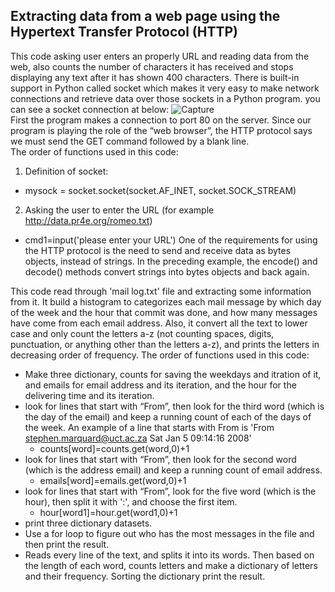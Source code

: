 ## Extracting data from a web page using the Hypertext Transfer Protocol (HTTP)
This code asking user enters an properly URL and reading data from the web, also counts the number of characters it has received and stops displaying any text after it has shown 400 characters. 
There is built-in support in Python called socket which makes it very easy to make network connections and retrieve data over those sockets in a Python program. you can see a socket connection at below:
![Capture](https://user-images.githubusercontent.com/78735911/142168312-f65de815-798a-4b68-92cf-99625d2ba78a.PNG)</br>
First the program makes a connection to port 80 on the server. Since our program is playing the role of the “web browser”, the HTTP protocol says we must send the GET command followed by a blank line.</br>
The order of functions used in this code:
1. Definition of socket:
* mysock = socket.socket(socket.AF_INET, socket.SOCK_STREAM)
2. Asking the user to enter the URL (for example http://data.pr4e.org/romeo.txt) 
* cmd1=input('please enter your URL')
One of the requirements for using the HTTP protocol is the need to send and receive data as bytes objects, instead of strings. In the preceding example, the encode() and decode() methods convert strings into bytes objects and back again.

This code read through 'mail log.txt' file and extracting some information from it. 
It build a histogram to categorizes each mail message by which day of the week and the hour that commit was done, and how many messages have come from each email address. Also, it convert all the text to lower case and only count the letters a-z (not counting spaces, digits, punctuation, or anything other than the letters a-z), and prints the letters in decreasing order of frequency.
The order of functions used in this code:
* Make three dictionary, counts for saving the weekdays and itration of it, and emails for email address and its iteration, and the hour for the delivering time and its iteration.
* look for lines that start with “From”, then look for the third word (which is the day of the email) and keep a running count of each of the days of the week. An example of a line that starts with From is 'From stephen.marquard@uct.ac.za Sat Jan  5 09:14:16 2008'
  * counts[word]=counts.get(word,0)+1
* look for lines that start with “From”, then look for the second word (which is the address email) and keep a running count of email address.
  * emails[word]=emails.get(word,0)+1
* look for lines that start with “From”, look for the five word (which is the hour), then split it with ':', and choose the first item.
  * hour[word1]=hour.get(word1,0)+1
* print three dictionary datasets.
* Use a for loop to figure out who has the most messages in the file and then print the result.
* Reads every line of the text, and splits it into its words. Then based on the length of each word, counts letters and make a dictionary of letters and their frequency. Sorting the dictionary print the result.
